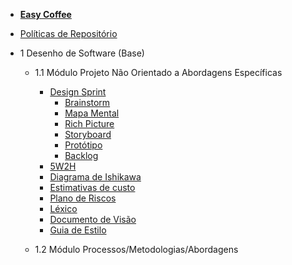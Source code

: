 - [<b>Easy Coffee</b>](/)
- [Políticas de Repositório](/politicas/politicas.md)

- 1 Desenho de Software (Base)
    - 1.1 Módulo Projeto Não Orientado a Abordagens Específicas

        - [Design Sprint](/entrega1/desing_sprint/design_sprint.md)
            - [Brainstorm](/entrega1/desing_sprint/brainstorm.md)
            - [Mapa Mental](/entrega1/desing_sprint/mapa_mental.md)
            - [Rich Picture](/entrega1/desing_sprint/rich_picture.md)
            - [Storyboard](/entrega1/desing_sprint/Storyboard.md)
            - [Protótipo](entrega1/prototipo.md)
            - [Backlog](entrega1/backlog.md)
        - [5W2H](/entrega1/5w2h.md)
        - [Diagrama de Ishikawa](/entrega1/diagrama_de_ishikawa.md)
        - [Estimativas de custo](/entrega1/estimativa.md)
        - [Plano de Riscos](entrega1/plano_de_riscos.md)
        - [Léxico](/entrega1/lexico.md)
        - [Documento de Visão](entrega1/documento_de_visao.md)
        - [Guia de Estilo](entrega1/guia_de_estilo.md)
        
    - 1.2 Módulo Processos/Metodologias/Abordagens
